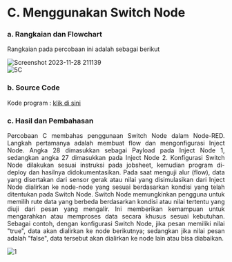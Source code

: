 # C. Menggunakan Switch Node

### a. Rangkaian dan Flowchart

Rangkaian pada percobaan ini adalah sebagai berikut

![Screenshot 2023-11-28 211139](https://github.com/AmaliaPrisca/SISTEMEMBEDDED/assets/145273945/eaf94b49-91cf-4d8d-bd0a-386ea0a687c1)
<br>
![5C](https://github.com/AmaliaPrisca/SISTEMEMBEDDED/assets/145273945/2acea72e-8699-4434-b423-f8447617eda9)






### b. Source Code
Kode program : <a href="PWM/PWM_1/PWM_1.ino">klik di sini</a>

### c. Hasil dan Pembahasan

<p align="justify">Percobaan C membahas penggunaan Switch Node dalam Node-RED. Langkah pertamanya adalah membuat flow dan mengonfigurasi Inject Node. Angka 28 dimasukkan sebagai Payload pada Inject Node 1, sedangkan angka 27 dimasukkan pada Inject Node 2. Konfigurasi Switch Node dilakukan sesuai instruksi pada jobsheet, kemudian program di-deploy dan hasilnya didokumentasikan.
Pada saat menguji alur (flow), data yang disertakan dari sensor gerak atau nilai yang disimulasikan dari Inject Node dialirkan ke node-node yang sesuai berdasarkan kondisi yang telah ditentukan pada Switch Node. Switch Node memungkinkan pengguna untuk memilih rute data yang berbeda berdasarkan kondisi atau nilai tertentu yang diuji dari pesan yang mengalir. Ini memberikan kemampuan untuk mengarahkan atau memproses data secara khusus sesuai kebutuhan. Sebagai contoh, dengan konfigurasi Switch Node, jika pesan memiliki nilai "true", data akan dialirkan ke node berikutnya; sedangkan jika nilai pesan adalah "false", data tersebut akan dialirkan ke node lain atau bisa diabaikan.

![1](https://github.com/AmaliaPrisca/SISTEMEMBEDDED/assets/145273945/c58102cf-50b7-40cb-9dee-ddb424832a64)
